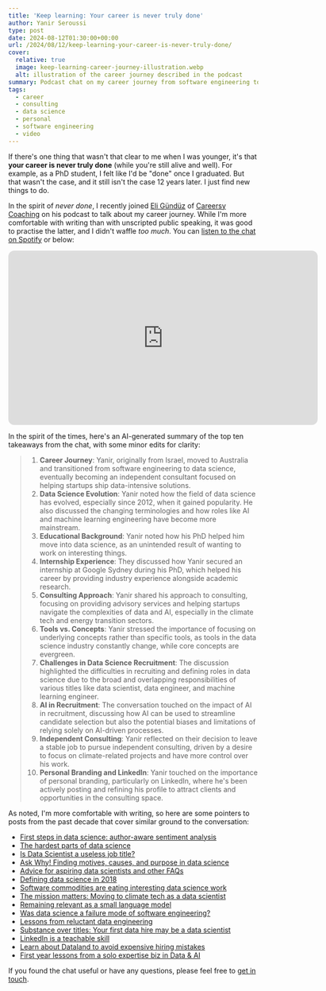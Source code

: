 ```yaml
---
title: 'Keep learning: Your career is never truly done'
author: Yanir Seroussi
type: post
date: 2024-08-12T01:30:00+00:00
url: /2024/08/12/keep-learning-your-career-is-never-truly-done/
cover:
  relative: true
  image: keep-learning-career-journey-illustration.webp
  alt: illustration of the career journey described in the podcast
summary: Podcast chat on my career journey from software engineering to data science and independent consulting.
tags:
  - career
  - consulting
  - data science
  - personal
  - software engineering
  - video
---
```

If there's one thing that wasn't that clear to me when I was younger, it's that **your career is never truly done** (while you're still alive and well). For example, as a PhD student, I felt like I'd be "done" once I graduated. But that wasn't the case, and it still isn't the case 12 years later. I just find new things to do.

In the spirit of _never done_, I recently joined [Eli Gündüz](https://www.linkedin.com/in/eligunduz/) of [Careersy Coaching](https://www.careersycoaching.com/) on his podcast to talk about my career journey. While I'm more comfortable with writing than with unscripted public speaking, it was good to practise the latter, and I didn't waffle _too much_. You can [listen to the chat on Spotify](https://open.spotify.com/episode/1aXcalabXgCgXwSF1LAHyr) or below:

<p style="text-align: center">
  <iframe style="border-radius:12px" src="https://open.spotify.com/embed/episode/1aXcalabXgCgXwSF1LAHyr/video?utm_source=generator&t=0" width="624" height="351" frameBorder="0" allowfullscreen="" allow="autoplay; clipboard-write; encrypted-media; fullscreen; picture-in-picture" loading="lazy"></iframe>
</p>

In the spirit of the times, here's an AI-generated summary of the top ten takeaways from the chat, with some minor edits for clarity:

> 1. **Career Journey**: Yanir, originally from Israel, moved to Australia and transitioned from software engineering to data science, eventually becoming an independent consultant focused on helping startups ship data-intensive solutions.
> 2. **Data Science Evolution**: Yanir noted how the field of data science has evolved, especially since 2012, when it gained popularity. He also discussed the changing terminologies and how roles like AI and machine learning engineering have become more mainstream.
> 3. **Educational Background**: Yanir noted how his PhD helped him move into data science, as an unintended result of wanting to work on interesting things.
> 4. **Internship Experience**: They discussed how Yanir secured an internship at Google Sydney during his PhD, which helped his career by providing industry experience alongside academic research.
> 5. **Consulting Approach**: Yanir shared his approach to consulting, focusing on providing advisory services and helping startups navigate the complexities of data and AI, especially in the climate tech and energy transition sectors.
> 6. **Tools vs. Concepts**: Yanir stressed the importance of focusing on underlying concepts rather than specific tools, as tools in the data science industry constantly change, while core concepts are evergreen.
> 7. **Challenges in Data Science Recruitment**: The discussion highlighted the difficulties in recruiting and defining roles in data science due to the broad and overlapping responsibilities of various titles like data scientist, data engineer, and machine learning engineer.
> 8. **AI in Recruitment**: The conversation touched on the impact of AI in recruitment, discussing how AI can be used to streamline candidate selection but also the potential biases and limitations of relying solely on AI-driven processes.
> 9. **Independent Consulting**: Yanir reflected on their decision to leave a stable job to pursue independent consulting, driven by a desire to focus on climate-related projects and have more control over his work.
> 10. **Personal Branding and LinkedIn**: Yanir touched on the importance of personal branding, particularly on LinkedIn, where he's been actively posting and refining his profile to attract clients and opportunities in the consulting space.

As noted, I'm more comfortable with writing, so here are some pointers to posts from the past decade that cover similar ground to the conversation:

- [First steps in data science: author-aware sentiment analysis](https://yanirseroussi.com/2015/05/02/first-steps-in-data-science-author-aware-sentiment-analysis/)
- [The hardest parts of data science](https://yanirseroussi.com/2015/11/23/the-hardest-parts-of-data-science/)
- [Is Data Scientist a useless job title?](https://yanirseroussi.com/2016/08/04/is-data-scientist-a-useless-job-title/)
- [Ask Why! Finding motives, causes, and purpose in data science](https://yanirseroussi.com/2016/09/19/ask-why-finding-motives-causes-and-purpose-in-data-science/)
- [Advice for aspiring data scientists and other FAQs](https://yanirseroussi.com/2017/10/15/advice-for-aspiring-data-scientists-and-other-faqs/)
- [Defining data science in 2018](https://yanirseroussi.com/2018/07/22/defining-data-science-in-2018/)
- [Software commodities are eating interesting data science work](https://yanirseroussi.com/2020/01/11/software-commodities-are-eating-interesting-data-science-work/)
- [The mission matters: Moving to climate tech as a data scientist](https://yanirseroussi.com/2022/06/06/the-mission-matters-moving-to-climate-tech-as-a-data-scientist/)
- [Remaining relevant as a small language model](https://yanirseroussi.com/2023/04/21/remaining-relevant-as-a-small-language-model/)
- [Was data science a failure mode of software engineering?](https://yanirseroussi.com/2023/06/30/was-data-science-a-failure-mode-of-software-engineering/)
- [Lessons from reluctant data engineering](https://yanirseroussi.com/2023/10/25/lessons-from-reluctant-data-engineering/)
- [Substance over titles: Your first data hire may be a data scientist](https://yanirseroussi.com/2024/02/05/substance-over-titles-your-first-data-hire-may-be-a-data-scientist/)
- [LinkedIn is a teachable skill](https://yanirseroussi.com/til/2024/04/11/linkedin-is-a-teachable-skill/)
- [Learn about Dataland to avoid expensive hiring mistakes](https://yanirseroussi.com/2024/07/15/learn-about-dataland-to-avoid-expensive-hiring-mistakes/)
- [First year lessons from a solo expertise biz in Data & AI](https://yanirseroussi.com/2024/08/05/first-year-lessons-from-a-solo-expertise-biz-in-data-and-ai/)

If you found the chat useful or have any questions, please feel free to [get in touch](https://yanirseroussi.com/contact/).
